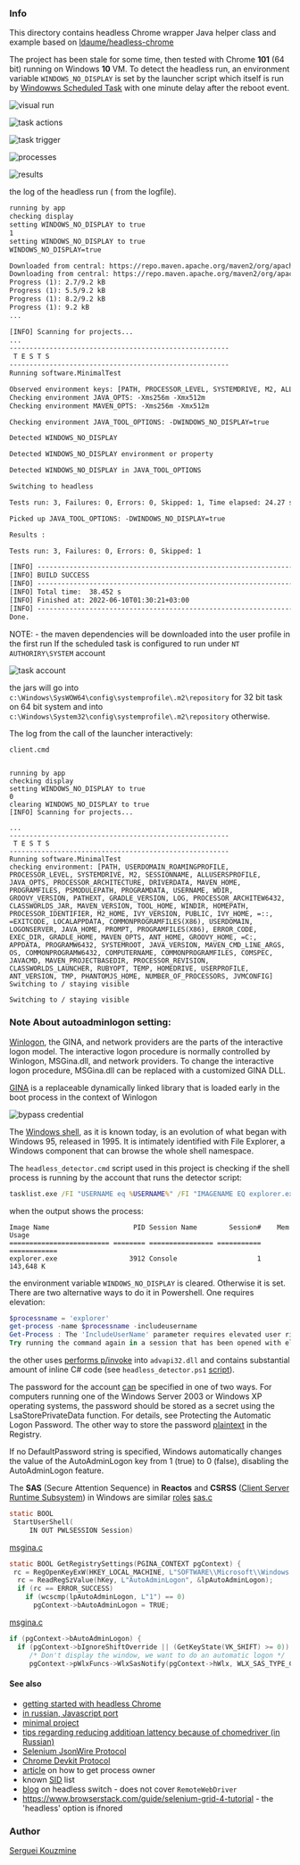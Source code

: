 ### Info

This directory contains headless Chrome wrapper Java helper class and example
based on [ldaume/headless-chrome](https://github.com/ldaume/headless-chrome)

The project has been stale for some time, then tested with Chrome __101__ (64 bit) running on Windows __10__ VM. To detect the headless run, an environment variable `WINDOWS_NO_DISPLAY` is set by the launcher script which itself is run by [Windowws Scheduled Task](https://www.windowscentral.com/how-create-automated-task-using-task-scheduler-windows-10) with one minute delay after the reboot event.


![visual run](https://github.com/sergueik/selenium_java/blob/master/headless-chrome/screenshots/capture-visual.png)

![task actions](https://github.com/sergueik/selenium_java/blob/master/headless-chrome/screenshots/capture-task.png)

![task trigger](https://github.com/sergueik/selenium_java/blob/master/headless-chrome/screenshots/capture-task-trigger.png)

![processes](https://github.com/sergueik/selenium_java/blob/master/headless-chrome/screenshots/capture-processes.png)

![results](https://github.com/sergueik/selenium_java/blob/master/headless-chrome/screenshots/capture-results.png)

the log of the headless run ( from the logfile). 
```txt
running by app 
checking display 
setting WINDOWS_NO_DISPLAY to true
1 
setting WINDOWS_NO_DISPLAY to true
WINDOWS_NO_DISPLAY=true  

Downloaded from central: https://repo.maven.apache.org/maven2/org/apache/maven/plugins/maven-resources-plugin/2.6/maven-resources-plugin-2.6.pom (8.1 kB at 8.7 kB/s)
Downloading from central: https://repo.maven.apache.org/maven2/org/apache/maven/plugins/maven-plugins/23/maven-plugins-23.pom
Progress (1): 2.7/9.2 kBProgress (1): 5.5/9.2 kBProgress (1): 8.2/9.2 kBProgress (1): 9.2 kB    
...
[INFO] Scanning for projects...
...
-------------------------------------------------------
 T E S T S
-------------------------------------------------------
Running software.MinimalTest

Observed environment keys: [PATH, PROCESSOR_LEVEL, SYSTEMDRIVE, M2, ALLUSERSPROFILE, JAVA_OPTS, PROCESSOR_ARCHITECTURE, DRIVERDATA, MAVEN_HOME, PROGRAMFILES, PSMODULEPATH, PROGRAMDATA, USERNAME, WDIR, GROOVY_VERSION, PATHEXT, GRADLE_VERSION, LOG, PROCESSOR_ARCHITEW6432, CLASSWORLDS_JAR, MAVEN_VERSION, TOOL_HOME, WINDOWS_NO_DISPLAY, WINDIR, PROCESSOR_IDENTIFIER, M2_HOME, IVY_VERSION, PUBLIC, IVY_HOME, LOCALAPPDATA, COMMONPROGRAMFILES(X86), USERDOMAIN, JAVA_HOME, PROMPT, PROGRAMFILES(X86), ERROR_CODE, EXEC_DIR, GRADLE_HOME, MAVEN_OPTS, ANT_HOME, GROOVY_HOME, =C:, APPDATA, JAVA_TOOL_OPTIONS, PROGRAMW6432, SYSTEMROOT, JAVA_VERSION, MAVEN_CMD_LINE_ARGS, OS, COMMONPROGRAMW6432, COMPUTERNAME, COMMONPROGRAMFILES, COMSPEC, JAVACMD, MAVEN_PROJECTBASEDIR, PROCESSOR_REVISION, CLASSWORLDS_LAUNCHER, TEMP, USERPROFILE, ANT_VERSION, TMP, PHANTOMJS_HOME, NUMBER_OF_PROCESSORS, JVMCONFIG]
Checking environment JAVA_OPTS: -Xms256m -Xmx512m
Checking environment MAVEN_OPTS: -Xms256m -Xmx512m

Checking environment JAVA_TOOL_OPTIONS: -DWINDOWS_NO_DISPLAY=true  

Detected WINDOWS_NO_DISPLAY

Detected WINDOWS_NO_DISPLAY environment or property

Detected WINDOWS_NO_DISPLAY in JAVA_TOOL_OPTIONS

Switching to headless

Tests run: 3, Failures: 0, Errors: 0, Skipped: 1, Time elapsed: 24.27 sec

Picked up JAVA_TOOL_OPTIONS: -DWINDOWS_NO_DISPLAY=true  

Results :

Tests run: 3, Failures: 0, Errors: 0, Skipped: 1

[INFO] ------------------------------------------------------------------------
[INFO] BUILD SUCCESS
[INFO] ------------------------------------------------------------------------
[INFO] Total time:  38.452 s
[INFO] Finished at: 2022-06-10T01:30:21+03:00
[INFO] ------------------------------------------------------------------------
Done. 
```
NOTE: - the  maven dependencies will be downloaded into the user profile in the first run
If the scheduled task is configured to run under `NT AUTHORIRY\SYSTEM` account 

![task account](https://github.com/sergueik/selenium_java/blob/master/headless-chrome/screenshots/capture-task-user2.png)

the jars will go into `c:\Windows\SysWOW64\config\systemprofile\.m2\repository` for 32 bit task on 64 bit system and into 
`c:\Windows\System32\config\systemprofile\.m2\repository` otherwise.


The log from the call of the launcher interactively:
```cmd
client.cmd
```
```text

running by app 
checking display 
setting WINDOWS_NO_DISPLAY to true
0
clearing WINDOWS_NO_DISPLAY to true
[INFO] Scanning for projects...

...
-------------------------------------------------------
 T E S T S
-------------------------------------------------------
Running software.MinimalTest
checking environment: [PATH, USERDOMAIN_ROAMINGPROFILE, PROCESSOR_LEVEL, SYSTEMDRIVE, M2, SESSIONNAME, ALLUSERSPROFILE, JAVA_OPTS, PROCESSOR_ARCHITECTURE, DRIVERDATA, MAVEN_HOME, PROGRAMFILES, PSMODULEPATH, PROGRAMDATA, USERNAME, WDIR, GROOVY_VERSION, PATHEXT, GRADLE_VERSION, LOG, PROCESSOR_ARCHITEW6432, CLASSWORLDS_JAR, MAVEN_VERSION, TOOL_HOME, WINDIR, HOMEPATH, PROCESSOR_IDENTIFIER, M2_HOME, IVY_VERSION, PUBLIC, IVY_HOME, =::, =EXITCODE, LOCALAPPDATA, COMMONPROGRAMFILES(X86), USERDOMAIN, LOGONSERVER, JAVA_HOME, PROMPT, PROGRAMFILES(X86), ERROR_CODE, EXEC_DIR, GRADLE_HOME, MAVEN_OPTS, ANT_HOME, GROOVY_HOME, =C:, APPDATA, PROGRAMW6432, SYSTEMROOT, JAVA_VERSION, MAVEN_CMD_LINE_ARGS, OS, COMMONPROGRAMW6432, COMPUTERNAME, COMMONPROGRAMFILES, COMSPEC, JAVACMD, MAVEN_PROJECTBASEDIR, PROCESSOR_REVISION, CLASSWORLDS_LAUNCHER, RUBYOPT, TEMP, HOMEDRIVE, USERPROFILE, ANT_VERSION, TMP, PHANTOMJS_HOME, NUMBER_OF_PROCESSORS, JVMCONFIG]
Switching to / staying visible

Switching to / staying visible
```
### Note About autoadminlogon setting:

[Winlogon](https://docs.microsoft.com/en-us/windows/win32/secauthn/winlogon-and-gina), the GINA, and network providers are the parts of the interactive logon model. The interactive logon procedure is normally controlled by Winlogon, MSGina.dll, and network providers. To change the interactive logon procedure, MSGina.dll can be replaced with a customized GINA DLL.

[GINA](https://en.wikipedia.org/wiki/Graphical_identification_and_authentication) is a replaceable dynamically linked library that is loaded early in the boot process in the context of Winlogon

![bypass credential](https://github.com/sergueik/selenium_java/blob/master/headless-chrome/screenshots/capture-bypass.png)

The [Windows shell](https://en.wikipedia.org/wiki/Windows_shell), as it is known today, is an evolution of what began with Windows 95, released in 1995. It is intimately identified with File Explorer, 
a Windows component that can browse the whole shell namespace.

The `headless_detector.cmd` script used in this project is checking if the shell process is running by the account that runs the detector script:
```cmd
tasklist.exe /FI "USERNAME eq %USERNAME%" /FI "IMAGENAME EQ explorer.exe"
```
when the output shows the process:
```text
Image Name                     PID Session Name        Session#    Mem Usage
========================= ======== ================ =========== ============
explorer.exe                  3912 Console                    1    143,648 K
```
the environment variable `WINDOWS_NO_DISPLAY` is cleared. Otherwise it is set. There are  two alternative ways to do it in Powershell. One requires elevation:
```powershell
$processname = 'explorer'
get-process -name $processname -includeusername
Get-Process : The 'IncludeUserName' parameter requires elevated user rights.
Try running the command again in a session that has been opened with elevated user rights (that is, Run as Administrator).
```
the other uses [performs p/invoke](https://www.codeproject.com/Articles/14828/How-To-Get-Process-Owner-ID-and-Current-User-SID) into `advapi32.dll` and contains substantial amount of inline C# code (see `headless_detector.ps1` [script](https://github.com/sergueik/powershell_ui_samples/blob/master/headless_detector.ps1)).

The password for the account [can](https://docs.microsoft.com/en-us/windows/win32/secauthn/msgina-dll-features) be specified in one of two ways. 
For computers running one of the Windows Server 2003 or Windows XP operating systems, 
the password should be stored as a secret using the LsaStorePrivateData function. 
For details, see Protecting the Automatic Logon Password. The other way to store the password [plaintext](https://docs.microsoft.com/en-us/troubleshoot/windows-server/user-profiles-and-logon/turn-on-automatic-logon) in the Registry.



If no DefaultPassword string is specified, Windows automatically changes the value of the AutoAdminLogon key from 1 (true) to 0 (false), disabling the AutoAdminLogon feature.

The __SAS__ (Secure Attention Sequence) in __Reactos__
and __CSRSS__ ([Client Server Runtime Subsystem](https://en.wikipedia.org/wiki/Client/Server_Runtime_Subsystem)) in Windows are similar [roles](https://www.howtogeek.com/321581/what-is-client-server-runtime-process-csrss.exe-and-why-is-it-running-on-my-pc/)
[sas.c](https://github.com/reactos/reactos/blob/master/base/system/winlogon/sas.c#L80) 
```c
static BOOL
 StartUserShell(
     IN OUT PWLSESSION Session)
```
[msgina.c](https://github.com/reactos/reactos/blob/master/dll/win32/msgina/msgina.c#L167)
```c
static BOOL GetRegistrySettings(PGINA_CONTEXT pgContext) {    
 rc = RegOpenKeyExW(HKEY_LOCAL_MACHINE, L"SOFTWARE\\Microsoft\\Windows NT\\CurrentVersion\\Winlogon", 0, KEY_QUERY_VALUE, &hKey);
  rc = ReadRegSzValue(hKey, L"AutoAdminLogon", &lpAutoAdminLogon);
  if (rc == ERROR_SUCCESS)
    if (wcscmp(lpAutoAdminLogon, L"1") == 0)
      pgContext->bAutoAdminLogon = TRUE;
```
[msgina.c](https://github.com/reactos/reactos/blob/master/dll/win32/msgina/msgina.c#L907)
```c
if (pgContext->bAutoAdminLogon) {
  if (pgContext->bIgnoreShiftOverride || (GetKeyState(VK_SHIFT) >= 0)) {
     /* Don't display the window, we want to do an automatic logon */
     pgContext->pWlxFuncs->WlxSasNotify(pgContext->hWlx, WLX_SAS_TYPE_CTRL_ALT_DEL);
```            
#### See also

  * [getting started with headless Chrome](developers.google.com/web/updates/2017/04/headless-chrome)
  * [in russian, Javascript port](https://habrahabr.ru/post/329660/)
  * [minimal project](https://github.com/WeikeDu/HeadlessChrome)
  * [tips regarding reducing additioan lattency because of chomedriver (in Russian)](http://internetka.in.ua/selenium-chrome-driver/)
  * [Selenium JsonWire Protocol](https://github.com/SeleniumHQ/selenium/wiki/JsonWireProtocol)
  * [Chrome Devkit Protocol](https://github.com/ChromeDevTools/awesome-chrome-devtools)
  * [article](https://www.codeproject.com/Articles/14828/How-To-Get-Process-Owner-ID-and-Current-User-SID) on how to get process owner
  * known [SID](http://support.microsoft.com/kb/243330) list
  * [blog](https://www.toolsqa.com/selenium-webdriver/selenium-headless-browser-testing) on headless switch -  does not cover `RemoteWebDriver`
  * https://www.browserstack.com/guide/selenium-grid-4-tutorial - the 'headless' option is ifnored
### Author


[Serguei Kouzmine](kouzmine_serguei@yahoo.com)
